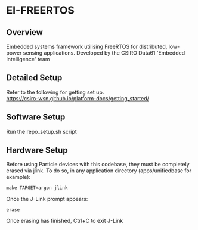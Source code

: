 # EI-FREERTOS

## Overview

Embedded systems framework utilising FreeRTOS for distributed, low-power sensing applications.
Developed by the CSIRO Data61 'Embedded Intelligence' team

## Detailed Setup

Refer to the following for getting set up.    
https://csiro-wsn.github.io/platform-docs/getting_started/

## Software Setup

Run the repo_setup.sh script

## Hardware Setup

Before using Particle devices with this codebase, they must be completely erased via jlink.
To do so, in any application directory (apps/unifiedbase for example):
```
make TARGET=argon jlink
```
Once the J-Link prompt appears:
```
erase
```
Once erasing has finished, Ctrl+C to exit J-Link
